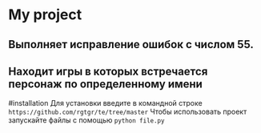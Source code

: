 # My project

## Выполняет исправление ошибок с числом 55.
## Находит игры в которых встречается персонаж по определенному имени



#installation
Для установки введите в командной строке `https://github.com/rgtgr/te/tree/master`
Чтобы использовать проект запускайте файлы с помощью `python file.py`
